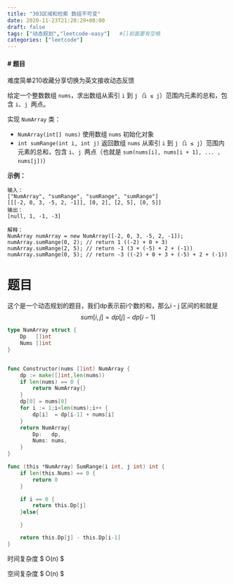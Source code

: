 ```yaml
---
title: "303区域和检索 数组不可变"
date: 2020-11-23T21:28:29+08:00
draft: false
tags: ["动态规划","leetcode-easy"]   #[]前面要有空格
categories: ["leetcode"]
---
```


#### # 题目

难度简单210收藏分享切换为英文接收动态反馈

给定一个整数数组  `nums`，求出数组从索引 `i` 到 `j`*（*`i ≤ j`）范围内元素的总和，包含 `i`、`j `两点。

实现 `NumArray` 类：

- `NumArray(int[] nums)` 使用数组 `nums` 初始化对象
- `int sumRange(int i, int j)` 返回数组 `nums` 从索引 `i` 到 `j`*（*`i ≤ j`）范围内元素的总和，包含 `i`、`j `两点（也就是 `sum(nums[i], nums[i + 1], ... , nums[j])`）

 

**示例：**

```
输入：
["NumArray", "sumRange", "sumRange", "sumRange"]
[[[-2, 0, 3, -5, 2, -1]], [0, 2], [2, 5], [0, 5]]
输出：
[null, 1, -1, -3]

解释：
NumArray numArray = new NumArray([-2, 0, 3, -5, 2, -1]);
numArray.sumRange(0, 2); // return 1 ((-2) + 0 + 3)
numArray.sumRange(2, 5); // return -1 (3 + (-5) + 2 + (-1)) 
numArray.sumRange(0, 5); // return -3 ((-2) + 0 + 3 + (-5) + 2 + (-1))
```





# 题目

这个是一个动态规划的题目，我们dp表示前i个数的和，那么i - j 区间的和就是
$$
sum[i,j] = dp[j] - dp[i-1]
$$

```go
type NumArray struct {
	Dp   []int
	Nums []int
}


func Constructor(nums []int) NumArray {
	dp := make([]int,len(nums))
	if len(nums) == 0 {
		return NumArray{}
	}
	dp[0] = nums[0]
	for i := 1;i<len(nums);i++ {
		dp[i]  = dp[i-1] + nums[i]
	}
	return NumArray{
		Dp:   dp,
		Nums: nums,
	}
}

func (this *NumArray) SumRange(i int, j int) int {
	if len(this.Nums) == 0 {
		return 0
	}

	if i == 0 {
		return this.Dp[j]
	}else{

	}

	return this.Dp[j] - this.Dp[i-1]
}
```

时间复杂度 $ O(n) $

空间复杂度 $ O(n) $

